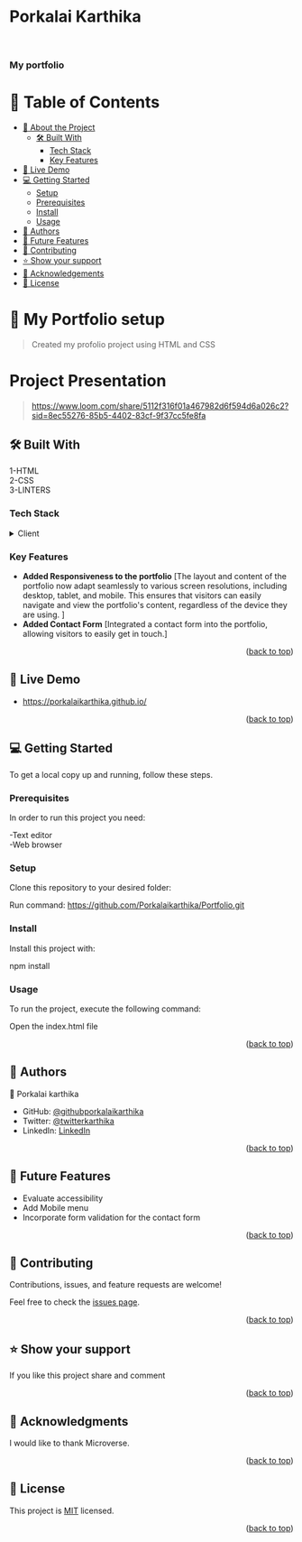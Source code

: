 <a name="readme-top"></a>


  # Porkalai Karthika
  <br/>

  <h3><b>My portfolio</b></h3>

</div>



# 📗 Table of Contents

- [📖 About the Project](#about-project)
  - [🛠 Built With](#built-with)
    - [Tech Stack](#tech-stack)
    - [Key Features](#key-features)
- [🚀 Live Demo](#live-demo)   
- [💻 Getting Started](#getting-started)
  - [Setup](#setup)
  - [Prerequisites](#prerequisites)
  - [Install](#install)
  - [Usage](#usage) 
- [👥 Authors](#authors)
- [🔭 Future Features](#future-features)
- [🤝 Contributing](#contributing)
- [⭐️ Show your support](#support)
- [🙏 Acknowledgements](#acknowledgements)
- [📝 License](#license)



# 📖 My Portfolio setup<a name="about-project"></a>

> Created my profolio project using HTML and CSS

# Project Presentation
> https://www.loom.com/share/5112f316f01a467982d6f594d6a026c2?sid=8ec55276-85b5-4402-83cf-9f37cc5fe8fa



## 🛠 Built With  <a name="built-with"></a>
1-HTML</br>
2-CSS</br>
3-LINTERS</br>
### Tech Stack <a name="tech-stack"></a>

> 

<details>
  <summary>Client</summary>
  <ul>
    <li><a href="https://index.html/">HTML</a></li>
  </ul>
</details>





### Key Features <a name="key-features"></a>

>
- **Added Responsiveness to the portfolio** [The layout and content of the portfolio now adapt seamlessly to various screen resolutions, including desktop, tablet, and mobile. This ensures that visitors can easily navigate and view the portfolio's content, regardless of the device they are using. ] 
- **Added Contact Form** [Integrated a contact form into the portfolio, allowing visitors to easily get in touch.]


<p align="right">(<a href="#readme-top">back to top</a>)</p>

## 🚀 Live Demo <a name="live-demo"></a>

-   https://porkalaikarthika.github.io/

<p align="right">(<a href="#readme-top">back to top</a>)</p>

## 💻 Getting Started <a name="getting-started"></a>



To get a local copy up and running, follow these steps.

### Prerequisites

In order to run this project you need:

-Text editor</br>
-Web browser

### Setup

Clone this repository to your desired folder:


Run command: https://github.com/Porkalaikarthika/Portfolio.git
### Install

Install this project with:

  npm install


### Usage

To run the project, execute the following command:

Open the index.html file


<p align="right">(<a href="#readme-top">back to top</a>)</p>



## 👥 Authors <a name="authors"></a>



👤 Porkalai karthika

- GitHub: [@githubporkalaikarthika](https://github.com/Porkalaikarthika)
- Twitter: [@twitterkarthika](https://twitter.com/PorkalaiKarthi)
- LinkedIn: [LinkedIn](https://www.linkedin.com/in/porkalai-karthika/)


<p align="right">(<a href="#readme-top">back to top</a>)</p>

<!-- FUTURE FEATURES -->

## 🔭 Future Features <a name="future-features"></a>



- Evaluate accessibility
- Add Mobile menu
- Incorporate form validation for the contact form

<p align="right">(<a href="#readme-top">back to top</a>)</p>



## 🤝 Contributing <a name="contributing"></a>

Contributions, issues, and feature requests are welcome!

Feel free to check the [issues page](../../issues/).

<p align="right">(<a href="#readme-top">back to top</a>)</p>

<!-- SUPPORT -->

## ⭐️ Show your support <a name="support"></a>



If you like this project share and comment

<p align="right">(<a href="#readme-top">back to top</a>)</p>

<!-- ACKNOWLEDGEMENTS -->

## 🙏 Acknowledgments <a name="acknowledgements"></a>



I would like to thank Microverse.

<p align="right">(<a href="#readme-top">back to top</a>)</p>


## 📝 License <a name="license"></a>

This project is [MIT](./LICENSE) licensed.



<p align="right">(<a href="#readme-top">back to top</a>)</p>